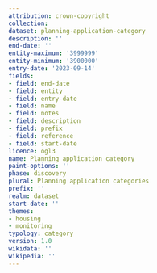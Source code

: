 ```yaml
---
attribution: crown-copyright
collection:
dataset: planning-application-category
description: ''
end-date: ''
entity-maximum: '3999999'
entity-minimum: '3900000'
entry-date: '2023-09-14'
fields:
- field: end-date
- field: entity
- field: entry-date
- field: name
- field: notes
- field: description
- field: prefix
- field: reference
- field: start-date
licence: ogl3
name: Planning application category
paint-options: ''
phase: discovery
plural: Planning application categories
prefix: ''
realm: dataset
start-date: ''
themes:
- housing
- monitoring
typology: category
version: 1.0
wikidata: ''
wikipedia: ''
---
```

